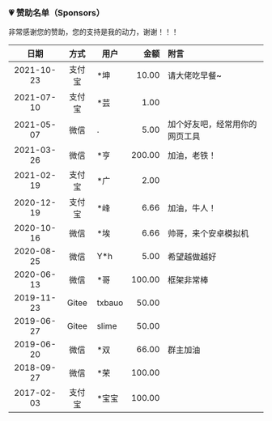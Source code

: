### 💗 赞助名单（Sponsors）

非常感谢您的赞助，您的支持是我的动力，谢谢！！！

  日期     |  方式  |  用户    |  金额     |  附言
:---------:|:------:| -------- | ---------:|:--------- 
2021-10-23 | 支付宝 | *坤      |     10.00 | 请大佬吃早餐~
2021-07-10 | 支付宝 | *芸      |      1.00 | 
2021-05-07 | 微信   | .        |      5.00 | 加个好友吧，经常用你的网页工具
2021-03-26 | 微信   | *亨      |    200.00 | 加油，老铁！
2021-02-19 | 支付宝 | *广      |      2.00 | 
2020-12-19 | 支付宝 | *峰      |      6.66 | 加油，牛人！
2020-10-16 | 微信   | *埃      |      6.66 | 帅哥，来个安卓模拟机
2020-08-25 | 微信   | Y*h      |      5.00 | 希望越做越好
2020-06-13 | 微信   | *哥      |    100.00 | 框架非常棒
2019-11-23 | Gitee  | txbauo   |     50.00 |
2019-06-27 | Gitee  | slime    |     50.00 |
2019-06-20 | 微信   | *双      |     66.00 | 群主加油
2018-09-27 | 微信   | *荣      |    100.00 | 
2017-02-03 | 支付宝 | *宝宝    |    100.00 | 